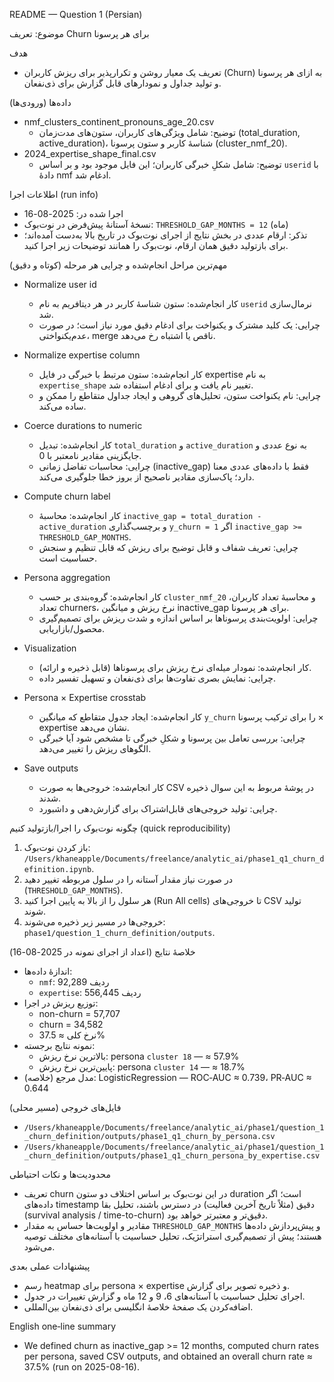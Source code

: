 README — Question 1 (Persian)

موضوع: تعریف Churn برای هر پرسونا

هدف
- تعریف یک معیار روشن و تکرارپذیر برای ریزش کاربران (Churn) به ازای هر پرسونا و تولید جداول و نمودارهای قابل گزارش برای ذی‌نفعان.

داده‌ها (ورودی‌ها)
- nmf_clusters_continent_pronouns_age_20.csv  
  - توضیح: شامل ویژگی‌های کاربران، ستون‌های مدت‌زمان (total_duration, active_duration)، شناسهٔ کاربر و ستون پرسونا (cluster_nmf_20).
- 2024_expertise_shape_final.csv
  - توضیح: شامل شکلِ خبرگی کاربران؛ این فایل موجود بود و بر اساس `userid` با دادهٔ nmf ادغام شد.

اطلاعات اجرا (run info)
- اجرا شده در: 2025-08-16
- نسخهٔ آستانهٔ پیش‌فرض در نوت‌بوک: `THRESHOLD_GAP_MONTHS = 12` (ماه)
- تذکر: ارقام عددی در بخش نتایج از اجرای نوت‌بوک در تاریخ بالا به‌دست آمده‌اند؛ برای بازتولید دقیق همان ارقام، نوت‌بوک را همانند توضیحات زیر اجرا کنید.

مهم‌ترین مراحل انجام‌شده و چرایی هر مرحله (کوتاه و دقیق)

- Normalize user id
  - کار انجام‌شده: ستون شناسهٔ کاربر در هر دیتافریم به نام `userid` نرمال‌سازی شد.
  - چرایی: یک کلید مشترک و یکنواخت برای ادغام دقیق مورد نیاز است؛ در صورت عدم‌یکنواختی، merge ناقص یا اشتباه رخ می‌دهد.

- Normalize expertise column
  - کار انجام‌شده: ستون مرتبط با خبرگی در فایل expertise به نام `expertise_shape` تغییر نام یافت و برای ادغام استفاده شد.
  - چرایی: نام یکنواخت ستون، تحلیل‌های گروهی و ایجاد جداول متقاطع را ممکن و ساده می‌کند.

- Coerce durations to numeric
  - کار انجام‌شده: تبدیل `total_duration` و `active_duration` به نوع عددی و جایگزینی مقادیر نامعتبر با 0.
  - چرایی: محاسبات تفاضل زمانی (inactive_gap) فقط با داده‌های عددی معنا دارد؛ پاک‌سازی مقادیر ناصحیح از بروز خطا جلوگیری می‌کند.

- Compute churn label
  - کار انجام‌شده: محاسبهٔ `inactive_gap = total_duration - active_duration` و برچسب‌گذاری `y_churn = 1` اگر `inactive_gap >= THRESHOLD_GAP_MONTHS`.
  - چرایی: تعریف شفاف و قابل توضیح برای ریزش که قابل تنظیم و سنجش حساسیت است.

- Persona aggregation
  - کار انجام‌شده: گروه‌بندی بر حسب `cluster_nmf_20` و محاسبهٔ تعداد کاربران، تعداد churners، نرخ ریزش و میانگین inactive_gap برای هر پرسونا.
  - چرایی: اولویت‌بندی پرسوناها بر اساس اندازه و شدت ریزش برای تصمیم‌گیری محصول/بازاریابی.

- Visualization
  - کار انجام‌شده: نمودار میله‌ای نرخ ریزش برای پرسوناها (قابل ذخیره و ارائه).
  - چرایی: نمایش بصری تفاوت‌ها برای ذی‌نفعان و تسهیل تفسیر داده.

- Persona × Expertise crosstab
  - کار انجام‌شده: ایجاد جدول متقاطع که میانگین `y_churn` را برای ترکیب پرسونا × expertise نشان می‌دهد.
  - چرایی: بررسی تعامل بین پرسونا و شکلِ خبرگی تا مشخص شود آیا خبرگی الگوهای ریزش را تغییر می‌دهد.

- Save outputs
  - کار انجام‌شده: خروجی‌ها به صورت CSV در پوشهٔ مربوط به این سوال ذخیره شدند.
  - چرایی: تولید خروجی‌های قابل‌اشتراک برای گزارش‌دهی و داشبورد.

چگونه نوت‌بوک را اجرا/بازتولید کنیم (quick reproducibility)
1) باز کردن نوت‌بوک: `/Users/khaneapple/Documents/freelance/analytic_ai/phase1_q1_churn_definition.ipynb`.
2) در صورت نیاز مقدار آستانه را در سلول مربوطه تغییر دهید (`THRESHOLD_GAP_MONTHS`).
3) هر سلول را از بالا به پایین اجرا کنید (Run All cells) تا خروجی‌های CSV تولید شوند.
4) خروجی‌ها در مسیر زیر ذخیره می‌شوند: `phase1/question_1_churn_definition/outputs`.

خلاصهٔ نتایج (اعداد از اجرای نمونه در 2025-08-16)
- اندازهٔ داده‌ها:
  - `nmf`: 92,289 ردیف
  - `expertise`: 556,445 ردیف
- توزیع ریزش در اجرا:
  - non-churn = 57,707
  - churn = 34,582
  - نرخ کلی ≈ 37.5%
- نمونه نتایج برجسته:
  - بالاترین نرخ ریزش: persona `cluster 18` — ≈ 57.9%
  - پایین‌ترین نرخ ریزش: persona `cluster 14` — ≈ 18.7%
- مدل مرجع (خلاصه): LogisticRegression — ROC‑AUC ≈ 0.739، PR‑AUC ≈ 0.644

فایل‌های خروجی (مسیر محلی)
- `/Users/khaneapple/Documents/freelance/analytic_ai/phase1/question_1_churn_definition/outputs/phase1_q1_churn_by_persona.csv`
- `/Users/khaneapple/Documents/freelance/analytic_ai/phase1/question_1_churn_definition/outputs/phase1_q1_churn_persona_by_expertise.csv`

محدودیت‌ها و نکات احتیاطی
- تعریف churn در این نوت‌بوک بر اساس اختلاف دو ستون duration است؛ اگر داده‌های timestamp دقیق (مثلاً تاریخ آخرین فعالیت) در دسترس باشند، تحلیل بقا (survival analysis / time-to-churn) دقیق‌تر و معتبرتر خواهد بود.
- مقادیر و اولویت‌ها حساس به مقدار `THRESHOLD_GAP_MONTHS` و پیش‌پردازش داده‌ها هستند؛ پیش از تصمیم‌گیری استراتژیک، تحلیل حساسیت با آستانه‌های مختلف توصیه می‌شود.

پیشنهادات عملی بعدی
- رسم heatmap برای persona × expertise و ذخیره تصویر برای گزارش.
- اجرای تحلیل حساسیت با آستانه‌های 6، 9 و 12 ماه و گزارش تغییرات در جدول.
- اضافه‌کردن یک صفحهٔ خلاصهٔ انگلیسی برای ذی‌نفعان بین‌المللی.

English one‑line summary
- We defined churn as inactive_gap >= 12 months, computed churn rates per persona, saved CSV outputs, and obtained an overall churn rate ≈ 37.5% (run on 2025-08-16).
